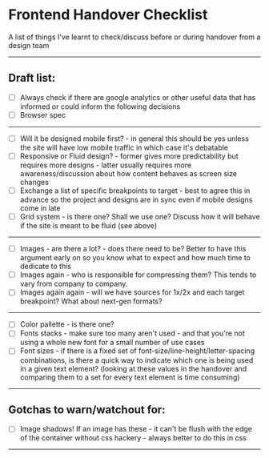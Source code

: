 # Frontend Handover Checklist
A list of things I've learnt to check/discuss before or during handover from a design team

---

## Draft list:

* [ ] Always check if there are google analytics or other useful data that has informed or could inform the following decisions 
* [ ] Browser spec
---

* [ ] Will it be designed mobile first? - in general this should be yes unless the site will have low mobile traffic in which case it's debatable
* [ ] Responsive or Fluid design? - former gives more predictability but requires more designs - latter usually requires more awareness/discussion about how content behaves as screen size changes
* [ ] Exchange a list of specific breakpoints to target - best to agree this in advance so the project and designs are in sync even if mobile designs come in late
* [ ] Grid system - is there one? Shall we use one? Discuss how it will behave if the site is meant to be fluid (see above)
---

* [ ] Images - are there a lot? - does there need to be? Better to have this argument early on so you know what to expect and how much time to dedicate to this
* [ ] Images again - who is responsible for compressing them? This tends to vary from company to company.
* [ ] Images again again - will we have sources for 1x/2x and each target breakpoint? What about next-gen formats?
---

* [ ] Color pallette - is there one?
* [ ] Fonts stacks - make sure too many aren't used - and that you're not using a whole new font for a small number of use cases
* [ ] Font sizes - if there is a fixed set of font-size/line-height/letter-spacing combinations, is there a quick way to indicate which one is being used in a given text element? (looking at these values in the handover and comparing them to a set for every text element is time consuming)
---

## Gotchas to warn/watchout for:

* [ ] Image shadows! If an image has these - it can't be flush with the edge of the container without css hackery - always better to do this in css
---
